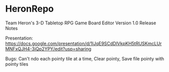 # HeronRepo
Team Heron's 3-D Tabletop RPG Game Board Editor
Version 1.0 Release Notes

Presentation: https://docs.google.com/presentation/d/1lJqE9SCdDlVkpKH5tRUSKmcLUrMNFxQJH4-3iQp2YPY/edit?usp=sharing

Bugs: Can't ndo each pointy tile at a time,
      Clear pointy,
      Save file pointy with pointy tiles

